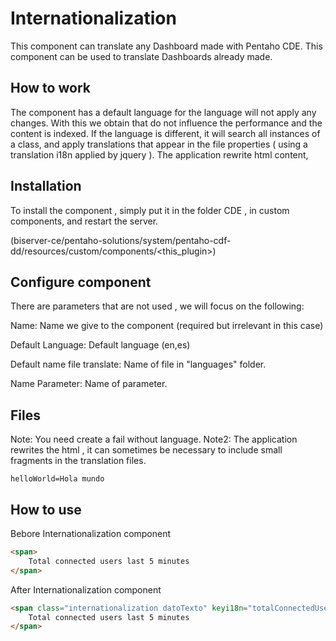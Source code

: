 # Internationalization

This component can translate any Dashboard made with Pentaho CDE. This component can be used to translate Dashboards already made.

## How to work

The component has a default language for the language will not apply any changes. With this we obtain that do not influence the performance and the content is indexed. If the language is different, it will search all instances of a class, and apply translations that appear in the file properties ( using a translation i18n applied by jquery ).
The application rewrite html content,

## Installation

To install the component , simply put it in the folder CDE , in custom components, and restart the server.

(biserver-ce/pentaho-solutions/system/pentaho-cdf-dd/resources/custom/components/<this_plugin>)


## Configure component

There are parameters that are not used , we will focus on the following:

Name: Name we give to the component (required but irrelevant in this case)

Default Language: Default language (en,es)

Default name file translate: Name of file in "languages" folder.

Name Parameter: Name of parameter.

## Files
Note: You need create a fail without language.
Note2: The application rewrites the html , it can sometimes be necessary to include small fragments in the translation files.

```properties
helloWorld=Hola mundo
```

## How to use

Bebore Internationalization component
```html
<span>
	Total connected users last 5 minutes
</span>
```
After Internationalization component
```html
<span class="internationalization datoTexto" keyi18n="totalConnectedUsersLast5Minutes_1">
	Total connected users last 5 minutes
</span>
```

